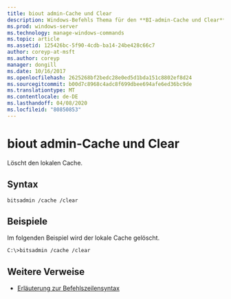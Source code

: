 ```yaml
---
title: biout admin-Cache und Clear
description: Windows-Befehls Thema für den **BI-admin-Cache und Clear**, wodurch der lokale Cache gelöscht wird.
ms.prod: windows-server
ms.technology: manage-windows-commands
ms.topic: article
ms.assetid: 125426bc-5f90-4cdb-ba14-24be428c66c7
author: coreyp-at-msft
ms.author: coreyp
manager: dongill
ms.date: 10/16/2017
ms.openlocfilehash: 2625268bf2bedc28e0ed5d1bda151c8802ef8d24
ms.sourcegitcommit: b00d7c8968c4adc8f699dbee694afe6ed36bc9de
ms.translationtype: MT
ms.contentlocale: de-DE
ms.lasthandoff: 04/08/2020
ms.locfileid: "80850853"
---
```

# <a name="bitsadmin-cache-and-clear"></a>biout admin-Cache und Clear

Löscht den lokalen Cache.

## <a name="syntax"></a>Syntax

```
bitsadmin /cache /clear
```

## <a name="examples"></a><a name=BKMK_examples></a>Beispiele

Im folgenden Beispiel wird der lokale Cache gelöscht.

```
C:\>bitsadmin /cache /clear
```

## <a name="additional-references"></a>Weitere Verweise

- [Erläuterung zur Befehlszeilensyntax](command-line-syntax-key.md)